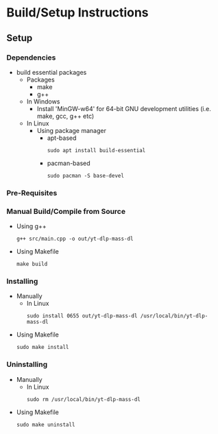 # Build/Setup Instructions

## Setup
### Dependencies
- build essential packages
    - Packages
        - make
        - g++
    - In Windows
        + Install 'MinGW-w64' for 64-bit GNU development utilities (i.e. make, gcc, g++ etc)
    - In Linux 
        - Using package manager
            + apt-based
                ```console
                sudo apt install build-essential
                ```
            + pacman-based
                ```console
                sudo pacman -S base-devel
                ```

### Pre-Requisites


### Manual Build/Compile from Source
- Using g++
    ```console
    g++ src/main.cpp -o out/yt-dlp-mass-dl
    ```
- Using Makefile
    ```console
    make build
    ```

### Installing
- Manually
    - In Linux
        ```console
        sudo install 0655 out/yt-dlp-mass-dl /usr/local/bin/yt-dlp-mass-dl
        ```
- Using Makefile
    ```console
    sudo make install
    ```

### Uninstalling
- Manually
    - In Linux
        ```console
        sudo rm /usr/local/bin/yt-dlp-mass-dl
        ```
- Using Makefile
    ```console
    sudo make uninstall
    ```

